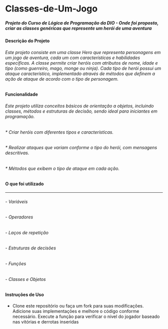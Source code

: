 # Classes-de-Um-Jogo
##### Projeto do Curso de Lógica de Programação da DIO - Onde foi proposto, criar as classes genéricas que represente um herói de uma aventura

#### Descrição do Projeto
###### Este projeto consiste em uma classe Hero que representa personagens em um jogo de aventura, cada um com características e habilidades específicas. A classe permite criar heróis com atributos de nome, idade e tipo (como guerreiro, mago, monge ou ninja). Cada tipo de herói possui um ataque característico, implementado através de métodos que definem a ação de ataque de acordo com o tipo de personagem.

#### Funcionalidade 
###### Este projeto utiliza conceitos básicos de orientação a objetos, incluindo classes, métodos e estruturas de decisão, sendo ideal para iniciantes em programação.
###### * Criar heróis com diferentes tipos e características.
###### * Realizar ataques que variam conforme o tipo do herói, com mensagens descritivas.
###### * Métodos que exibem o tipo de ataque em cada ação.

#### O que foi utilizado
-------------------
###### - Variáveis
###### - Operadores
###### - Laços de repetição
###### - Estruturas de decisões
###### - Funções
###### - Classes e Objetos


#### Instruções de Uso
* Clone este repositório ou faça um fork para suas modificações.
Adicione suas implementações e melhore o código conforme necessário.
Execute a função para verificar o nível do jogador baseado nas vitórias e derrotas inseridas
